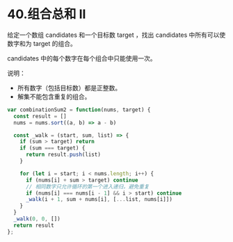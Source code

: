# 40.组合总和 II
给定一个数组 candidates 和一个目标数 target ，找出 candidates 中所有可以使数字和为 target 的组合。

candidates 中的每个数字在每个组合中只能使用一次。

说明：
- 所有数字（包括目标数）都是正整数。
- 解集不能包含重复的组合。 

```js
var combinationSum2 = function(nums, target) {
  const result = []
  nums = nums.sort((a, b) => a - b)

  const _walk = (start, sum, list) => {
    if (sum > target) return
    if (sum === target) {
      return result.push(list)
    }

    for (let i = start; i < nums.length; i++) {
      if (nums[i] + sum > target) continue
      // 相同数字只允许循环的第一个进入递归，避免重复
      if (nums[i] === nums[i - 1] && i > start) continue
      _walk(i + 1, sum + nums[i], [...list, nums[i]])
    }
  }
  _walk(0, 0, [])
  return result
};
```
